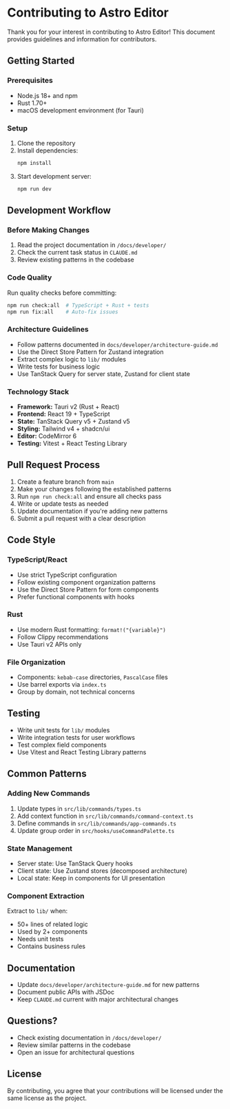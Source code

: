 # Contributing to Astro Editor

Thank you for your interest in contributing to Astro Editor! This document provides guidelines and information for contributors.

## Getting Started

### Prerequisites

- Node.js 18+ and npm
- Rust 1.70+
- macOS development environment (for Tauri)

### Setup

1. Clone the repository
2. Install dependencies:
   ```bash
   npm install
   ```
3. Start development server:
   ```bash
   npm run dev
   ```

## Development Workflow

### Before Making Changes

1. Read the project documentation in `/docs/developer/`
2. Check the current task status in `CLAUDE.md`
3. Review existing patterns in the codebase

### Code Quality

Run quality checks before committing:

```bash
npm run check:all  # TypeScript + Rust + tests
npm run fix:all    # Auto-fix issues
```

### Architecture Guidelines

- Follow patterns documented in `docs/developer/architecture-guide.md`
- Use the Direct Store Pattern for Zustand integration
- Extract complex logic to `lib/` modules
- Write tests for business logic
- Use TanStack Query for server state, Zustand for client state

### Technology Stack

- **Framework:** Tauri v2 (Rust + React)
- **Frontend:** React 19 + TypeScript
- **State:** TanStack Query v5 + Zustand v5
- **Styling:** Tailwind v4 + shadcn/ui
- **Editor:** CodeMirror 6
- **Testing:** Vitest + React Testing Library

## Pull Request Process

1. Create a feature branch from `main`
2. Make your changes following the established patterns
3. Run `npm run check:all` and ensure all checks pass
4. Write or update tests as needed
5. Update documentation if you're adding new patterns
6. Submit a pull request with a clear description

## Code Style

### TypeScript/React

- Use strict TypeScript configuration
- Follow existing component organization patterns
- Use the Direct Store Pattern for form components
- Prefer functional components with hooks

### Rust

- Use modern Rust formatting: `format!("{variable}")`
- Follow Clippy recommendations
- Use Tauri v2 APIs only

### File Organization

- Components: `kebab-case` directories, `PascalCase` files
- Use barrel exports via `index.ts`
- Group by domain, not technical concerns

## Testing

- Write unit tests for `lib/` modules
- Write integration tests for user workflows
- Test complex field components
- Use Vitest and React Testing Library patterns

## Common Patterns

### Adding New Commands

1. Update types in `src/lib/commands/types.ts`
2. Add context function in `src/lib/commands/command-context.ts`
3. Define commands in `src/lib/commands/app-commands.ts`
4. Update group order in `src/hooks/useCommandPalette.ts`

### State Management

- Server state: Use TanStack Query hooks
- Client state: Use Zustand stores (decomposed architecture)
- Local state: Keep in components for UI presentation

### Component Extraction

Extract to `lib/` when:
- 50+ lines of related logic
- Used by 2+ components
- Needs unit tests
- Contains business rules

## Documentation

- Update `docs/developer/architecture-guide.md` for new patterns
- Document public APIs with JSDoc
- Keep `CLAUDE.md` current with major architectural changes

## Questions?

- Check existing documentation in `/docs/developer/`
- Review similar patterns in the codebase
- Open an issue for architectural questions

## License

By contributing, you agree that your contributions will be licensed under the same license as the project.